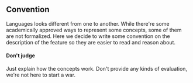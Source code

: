 ## Convention
Languages looks different from one to another. While there're some academically approved ways to represent some concepts, some of them are not formalized. Here we decide to write some convention on the description of the feature so they are easier to read and reason about.

#### Don't judge

Just explain how the concepts work. Don't provide any kinds of evaluation, we're not here to start a war.
